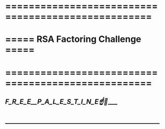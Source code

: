 # ===================================================
# =====		RSA Factoring Challenge		=====
# ===================================================
## _________F_R_E_E__P_A_L_E_S_T_I_N_E______☝👀______
## __________________________________________________
